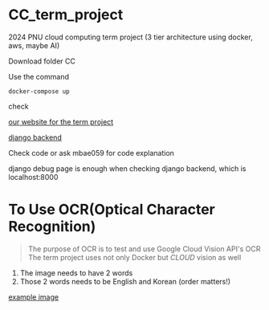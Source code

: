 # CC_term_project
2024 PNU cloud computing term project (3 tier architecture using docker, aws, maybe AI)

Download folder CC

Use the command
```
docker-compose up
```

check

[our website for the term project](http://localhost:3000)

[django backend](http://localhost:8000)

Check code or ask mbae059 for code explanation

django debug page is enough when checking django backend, which is localhost:8000


# To Use OCR(Optical Character Recognition)

> The purpose of OCR is to test and use Google Cloud Vision API's OCR
> The term project uses not only Docker but *CLOUD* vision as well


1. The image needs to have 2 words
2. Those 2 words needs to be English and Korean (order matters!)

[example image](https://raw.githubusercontent.com/mbae059/CC_term_project/master/ocr_example.png)

